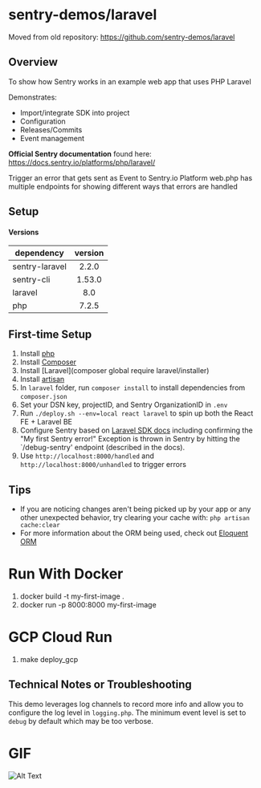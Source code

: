 # sentry-demos/laravel

Moved from old repository: https://github.com/sentry-demos/laravel

## Overview
To show how Sentry works in an example web app that uses PHP Laravel

Demonstrates:
- Import/integrate SDK into project
- Configuration
- Releases/Commits
- Event management

**Official Sentry documentation** found here:
https://docs.sentry.io/platforms/php/laravel/

Trigger an error that gets sent as Event to Sentry.io Platform
web.php has multiple endpoints for showing different ways that errors are handled

## Setup
#### Versions

| dependency      | version           
| ------------- |:-------------:| 
| sentry-laravel   | 2.2.0    |
| sentry-cli   | 1.53.0    |
| laravel | 8.0      |
| php   | 7.2.5     |

## First-time Setup
1. Install [php](https://www.php.net/downloads)
2. Install [Composer](https://getcomposer.org/download/)
3. Install [Laravel](composer global require laravel/installer)
4. Install [artisan](https://github.com/artisan-roaster-scope/artisan/releases/tag/v2.8.2)
5. In `laravel` folder, run `composer install` to install dependencies from `composer.json`
6. Set your DSN key, projectID, and Sentry OrganizationID in `.env`
7. Run `./deploy.sh --env=local react laravel` to spin up both the React FE + Laravel BE
8. Configure Sentry based on [Laravel SDK docs](https://docs.sentry.io/platforms/php/guides/laravel/) including confirming the "My first Sentry error!" Exception is thrown in Sentry by hitting the `/debug-sentry' endpoint (described in the docs).
9. Use `http://localhost:8000/handled` and `http://localhost:8000/unhandled` to trigger errors

## Tips
* If you are noticing changes aren't being picked up by your app or any other unexpected behavior, try clearing your cache with: `php artisan cache:clear`
* For more information about the ORM being used, check out [Eloquent ORM](https://laravel.com/docs/5.0/eloquent#introduction)

# Run With Docker
1. docker build -t my-first-image .
2. docker run -p 8000:8000 my-first-image

# GCP Cloud Run
1. make deploy_gcp

## Technical Notes or Troubleshooting
This demo leverages log channels to record more info and allow you
to configure the log level in `logging.php`.
The minimum event level is set to `debug` by default which may be
too verbose. 

# GIF

![Alt Text](overview.gif)
